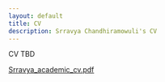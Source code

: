 ```yaml
---
layout: default
title: CV
description: Srravya Chandhiramowuli's CV
---
```


<p>CV TBD</p>

<object type="application/pdf"
        data="Srravya_academic_cv.pdf"
        width="300"
        height="200">
  <a href="Srravya_academic_cv.pdf">Srravya_academic_cv.pdf</a>
</object>


